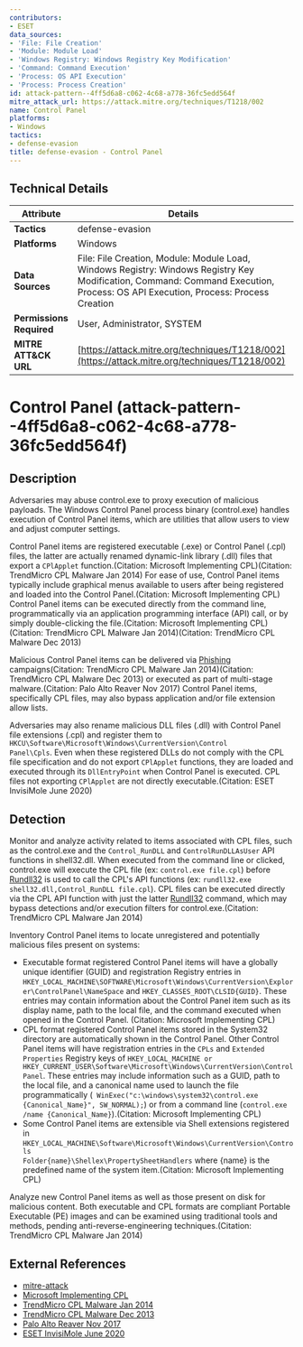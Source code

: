 ```yaml
---
contributors:
- ESET
data_sources:
- 'File: File Creation'
- 'Module: Module Load'
- 'Windows Registry: Windows Registry Key Modification'
- 'Command: Command Execution'
- 'Process: OS API Execution'
- 'Process: Process Creation'
id: attack-pattern--4ff5d6a8-c062-4c68-a778-36fc5edd564f
mitre_attack_url: https://attack.mitre.org/techniques/T1218/002
name: Control Panel
platforms:
- Windows
tactics:
- defense-evasion
title: defense-evasion - Control Panel
---
```


## Technical Details

| Attribute | Details |
|-----------|----------|
| **Tactics** | defense-evasion |
| **Platforms** | Windows |
| **Data Sources** | File: File Creation, Module: Module Load, Windows Registry: Windows Registry Key Modification, Command: Command Execution, Process: OS API Execution, Process: Process Creation |
| **Permissions Required** | User, Administrator, SYSTEM |
| **MITRE ATT&CK URL** | [https://attack.mitre.org/techniques/T1218/002](https://attack.mitre.org/techniques/T1218/002) |

# Control Panel (attack-pattern--4ff5d6a8-c062-4c68-a778-36fc5edd564f)

## Description
Adversaries may abuse control.exe to proxy execution of malicious payloads. The Windows Control Panel process binary (control.exe) handles execution of Control Panel items, which are utilities that allow users to view and adjust computer settings.

Control Panel items are registered executable (.exe) or Control Panel (.cpl) files, the latter are actually renamed dynamic-link library (.dll) files that export a <code>CPlApplet</code> function.(Citation: Microsoft Implementing CPL)(Citation: TrendMicro CPL Malware Jan 2014) For ease of use, Control Panel items typically include graphical menus available to users after being registered and loaded into the Control Panel.(Citation: Microsoft Implementing CPL) Control Panel items can be executed directly from the command line, programmatically via an application programming interface (API) call, or by simply double-clicking the file.(Citation: Microsoft Implementing CPL) (Citation: TrendMicro CPL Malware Jan 2014)(Citation: TrendMicro CPL Malware Dec 2013)

Malicious Control Panel items can be delivered via [Phishing](https://attack.mitre.org/techniques/T1566) campaigns(Citation: TrendMicro CPL Malware Jan 2014)(Citation: TrendMicro CPL Malware Dec 2013) or executed as part of multi-stage malware.(Citation: Palo Alto Reaver Nov 2017) Control Panel items, specifically CPL files, may also bypass application and/or file extension allow lists.

Adversaries may also rename malicious DLL files (.dll) with Control Panel file extensions (.cpl) and register them to <code>HKCU\Software\Microsoft\Windows\CurrentVersion\Control Panel\Cpls</code>. Even when these registered DLLs do not comply with the CPL file specification and do not export <code>CPlApplet</code> functions, they are loaded and executed through its <code>DllEntryPoint</code> when Control Panel is executed. CPL files not exporting <code>CPlApplet</code> are not directly executable.(Citation: ESET InvisiMole June 2020)

## Detection
Monitor and analyze activity related to items associated with CPL files, such as the control.exe and the <code>Control_RunDLL</code> and <code>ControlRunDLLAsUser</code> API functions in shell32.dll. When executed from the command line or clicked, control.exe will execute the CPL file (ex: <code>control.exe file.cpl</code>) before [Rundll32](https://attack.mitre.org/techniques/T1218/011) is used to call the CPL's API functions (ex: <code>rundll32.exe shell32.dll,Control_RunDLL file.cpl</code>). CPL files can be executed directly via the CPL API function with just the latter [Rundll32](https://attack.mitre.org/techniques/T1218/011) command, which may bypass detections and/or execution filters for control.exe.(Citation: TrendMicro CPL Malware Jan 2014)

Inventory Control Panel items to locate unregistered and potentially malicious files present on systems:

* Executable format registered Control Panel items will have a globally unique identifier (GUID) and registration Registry entries in <code>HKEY_LOCAL_MACHINE\SOFTWARE\Microsoft\Windows\CurrentVersion\Explorer\ControlPanel\NameSpace</code> and <code>HKEY_CLASSES_ROOT\CLSID\{GUID}</code>. These entries may contain information about the Control Panel item such as its display name, path to the local file, and the command executed when opened in the Control Panel. (Citation: Microsoft Implementing CPL)
* CPL format registered Control Panel items stored in the System32 directory are automatically shown in the Control Panel. Other Control Panel items will have registration entries in the <code>CPLs</code> and <code>Extended Properties</code> Registry keys of <code>HKEY_LOCAL_MACHINE or HKEY_CURRENT_USER\Software\Microsoft\Windows\CurrentVersion\Control Panel</code>. These entries may include information such as a GUID, path to the local file, and a canonical name used to launch the file programmatically (<code> WinExec("c:\windows\system32\control.exe {Canonical_Name}", SW_NORMAL);</code>) or from a command line (<code>control.exe /name {Canonical_Name}</code>).(Citation: Microsoft Implementing CPL)
* Some Control Panel items are extensible via Shell extensions registered in <code>HKEY_LOCAL_MACHINE\Software\Microsoft\Windows\CurrentVersion\Controls Folder\{name}\Shellex\PropertySheetHandlers</code> where {name} is the predefined name of the system item.(Citation: Microsoft Implementing CPL)

Analyze new Control Panel items as well as those present on disk for malicious content. Both executable and CPL formats are compliant Portable Executable (PE) images and can be examined using traditional tools and methods, pending anti-reverse-engineering techniques.(Citation: TrendMicro CPL Malware Jan 2014)

## External References
- [mitre-attack](https://attack.mitre.org/techniques/T1218/002)
- [Microsoft Implementing CPL](https://msdn.microsoft.com/library/windows/desktop/cc144185.aspx)
- [TrendMicro CPL Malware Jan 2014](https://www.trendmicro.de/cloud-content/us/pdfs/security-intelligence/white-papers/wp-cpl-malware.pdf)
- [TrendMicro CPL Malware Dec 2013](https://blog.trendmicro.com/trendlabs-security-intelligence/control-panel-files-used-as-malicious-attachments/)
- [Palo Alto Reaver Nov 2017](https://researchcenter.paloaltonetworks.com/2017/11/unit42-new-malware-with-ties-to-sunorcal-discovered/)
- [ESET InvisiMole June 2020](https://www.welivesecurity.com/wp-content/uploads/2020/06/ESET_InvisiMole.pdf)
